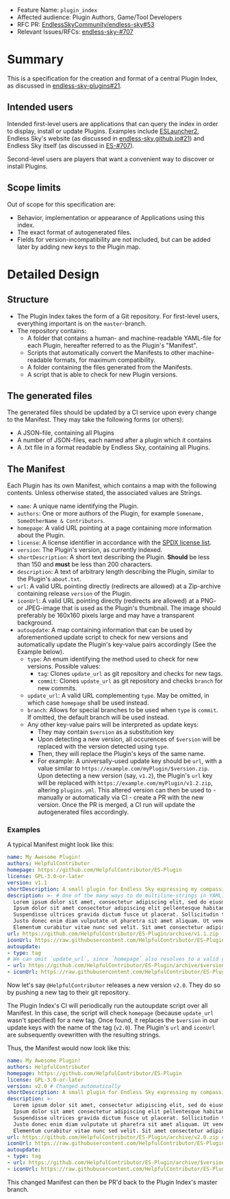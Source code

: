 - Feature Name: `plugin_index`
- Affected audience: Plugin Authors, Game/Tool Developers
- RFC PR: [EndlessSkyCommunity/endless-sky#53](https://github.com/EndlessSkyCommunity/endless-sky/pull/53)
- Relevant Issues/RFCs: [endless-sky-#707](https://github.com/endless-sky/endless-sky/issues/707)

# Summary

This is a specification for the creation and format of a central Plugin Index, as discussed in [endless-sky-plugins#21](https://github.com/EndlessSkyCommunity/endless-sky-plugins/pull/21).

## Intended users

Intended first-level users are applications that can query the index in order to display, install or update Plugins. Examples include [ESLauncher2](https://github.com/EndlessSkyCommunity/ESLauncher2/), Endless Sky's website (as discussed in [endless-sky.github.io#21](https://github.com/endless-sky/endless-sky.github.io/pull/21)) and Endless Sky itself (as discussed in [ES-#707](https://github.com/endless-sky/endless-sky/issues/707)).

Second-level users are players that want a convenient way to discover or install Plugins.

## Scope limits

Out of scope for this specification are:
- Behavior, implementation or appearance of Applications using this index.
- The exact format of autogenerated files.
- Fields for version-incompatibility are not included, but can be added later by adding new keys to the Plugin map.


# Detailed Design

## Structure

- The Plugin Index takes the form of a Git repository. For first-level users, everything important is on the `master`-branch.
- The repository contains:
  - A folder that contains a human- and machine-readable YAML-file for each Plugin, hereafter referred to as the Plugin's "Manifest".
  - Scripts that automatically convert the Manifests to other machine-readable formats, for maximum compatibility.
  - A folder containing the files generated from the Manifests.
  - A script that is able to check for new Plugin versions.


## The generated files

The generated files should be updated by a CI service upon every change to the Manifest. They may take the following forms (or others):
- A JSON-file, containing all Plugins
- A number of JSON-files, each named after a plugin which it contains
- A .txt file in a format readable by Endless Sky, containing all Plugins.


## The Manifest

Each Plugin has its own Manifest, which contains a map with the following contents. Unless otherwise stated, the associated values are Strings.

- `name`: A unique name identifying the Plugin.
- `authors`: One or more authors of the Plugin, for example `Somename, SomeOtherName & Contributors`.
- `homepage`: A valid URL pointing at a page containing more information about the Plugin.
- `license`: A license identifier in accordance with the [SPDX license list](https://spdx.org/licenses/).
- `version`: The Plugin's version, as currently indexed.
- `shortDescription`:  A short text describing the Plugin. **Should** be less than 150 and **must** be less than 200 characters.
- `description`:  A text of arbitrary length describing the Plugin, similar to the Plugin's `about.txt`.
- `url`: A valid URL pointing directly (redirects are allowed) at a Zip-archive containing release `version` of the Plugin.
- `iconUrl`: A valid URL pointing directly (redirects are allowed) at a PNG- or JPEG-image that is used as the Plugin's thumbnail. The image should preferably be 160x160 pixels large and may have a transparent background.
- `autoupdate`: A map containing information that can be used by aforementioned update script to check for new versions and automatically update the Plugin's key-value pairs accordingly (See the Example below).
  - `type`: An enum identifying the method used to check for new versions. Possible values:
    - `tag`: Clones `update_url` as git repository and checks for new tags.
    - `commit`: Clones `update_url` as git repository and checks `branch` for new commits.
  - `update_url`: A valid URL complementing `type`. May be omitted, in which case `homepage` shall be used instead.
  - `branch`: Allows for special branches to be used when `type` is `commit`. If omitted, the default branch will be used instead.
  - Any other key-value pairs will be interpreted as update keys:
    - They may contain `$version` as a substitution key
    - Upon detecting a new version, all occurences of `$version` will be replaced with the version detected using `type`.
    - Then, they will replace the Plugin's keys of the same name.
    - For example: A universally-used update key should be `url`, with a value similar to `https://example.com/myPlugin/$version.zip`. Upon detecting a new version (say, `v1.2`), the Plugin's `url` key will be replaced with `https://example.com/myPlugin/v1.2.zip`, altering `plugins.yml`. This altered version can then be used to - manually or automatically via CI - create a PR with the new version. Once the PR is merged, a CI run will update the autogenerated files accordingly.

### Examples

A typical Manifest might look like this:
```yaml
name: My Awesome Plugin!
authors: HelpfulContributor
homepage: https://github.com/HelpfulContributor/ES-Plugin
license: GPL-3.0-or-later
version: v1.1
shortDescription: A small plugin for Endless Sky expressing my compassion for the game!
description: >- # One of the many ways to do multiline-strings in YAML. This version allows for linebreaks, but strips them away while parsing. See https://yaml-multiline.info/
  Lorem ipsum dolor sit amet, consectetur adipiscing elit, sed do eiusmod tempor incididunt ut labore et dolore magna aliqua.
  Ipsum dolor sit amet consectetur adipiscing elit pellentesque habitant. Mauris augue neque gravida in. Ultricies integer quis auctor elit.
  Suspendisse ultrices gravida dictum fusce ut placerat. Sollicitudin tempor id eu nisl nunc mi. Molestie at elementum eu facilisis sed odio morbi quis commodo.
  Justo donec enim diam vulputate ut pharetra sit amet aliquam. Ut venenatis tellus in metus vulputate eu scelerisque felis.
  Elementum curabitur vitae nunc sed velit. Sit amet consectetur adipiscing elit duis tristique sollicitudin nibh sit. Feugiat scelerisque varius morbi enim.
url: https://github.com/HelpfulContributor/ES-Plugin/archive/v1.1.zip
iconUrl: https://raw.githubusercontent.com/HelpfulContributor/ES-Plugin/v1.1/icon.png
autoupdate:
- type: tag
# We can omit `update_url`, since `homepage` also resolves to a valid git URL.
- url: https://github.com/HelpfulContributor/ES-Plugin/archive/$version.zip # Specifies what to set `url` to if an update has been found. Notice the $version substitution
- iconUrl: https://raw.githubusercontent.com/HelpfulContributor/ES-Plugin/$version/icon.png # Dito
```

Now let's say `@HelpfulContributor` releases a new version `v2.0`. They do so by pushing a new tag to their git repository.

The Plugin Index's CI will periodically run the autoupdate script over all Manifest. In this case, the script will check `homepage` (because `update_url` wasn't specified) for a new tag. Once found, it replaces the `$version` in our update keys with the name of the tag (`v2.0`). The Plugin's `url` and `iconUrl` are subsequently ovewritten with the resulting strings.

Thus, the Manifest would now look like this:
```yaml
name: My Awesome Plugin!
authors: HelpfulContributor
homepage: https://github.com/HelpfulContributor/ES-Plugin
license: GPL-3.0-or-later
version: v2.0 # Changed automatically
shortDescription: A small plugin for Endless Sky expressing my compassion for the game!
description: >-
  Lorem ipsum dolor sit amet, consectetur adipiscing elit, sed do eiusmod tempor incididunt ut labore et dolore magna aliqua.
  Ipsum dolor sit amet consectetur adipiscing elit pellentesque habitant. Mauris augue neque gravida in. Ultricies integer quis auctor elit.
  Suspendisse ultrices gravida dictum fusce ut placerat. Sollicitudin tempor id eu nisl nunc mi. Molestie at elementum eu facilisis sed odio morbi quis commodo.
  Justo donec enim diam vulputate ut pharetra sit amet aliquam. Ut venenatis tellus in metus vulputate eu scelerisque felis.
  Elementum curabitur vitae nunc sed velit. Sit amet consectetur adipiscing elit duis tristique sollicitudin nibh sit. Feugiat scelerisque varius morbi enim.
url: https://github.com/HelpfulContributor/ES-Plugin/archive/v2.0.zip # Changed because there was an update key with the same name
iconUrl: https://raw.githubusercontent.com/HelpfulContributor/ES-Plugin/v2.0/icon.png # Dito
autoupdate:
- type: tag
- url: https://github.com/HelpfulContributor/ES-Plugin/archive/$version.zipsubstitution
- iconUrl: https://raw.githubusercontent.com/HelpfulContributor/ES-Plugin/$version/icon.png
```

This changed Manifest can then be PR'd back to the Plugin Index's master branch.
